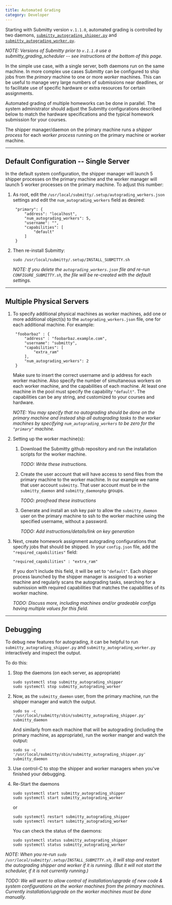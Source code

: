 ```yaml
---
title: Automated Grading
category: Developer
---
```


Starting with Submitty version `v.1.1.0`, automated grading is
controlled by two daemons,
[`submitty_autograding_shipper.py`](https://github.com/Submitty/Submitty/blob/master/sbin/submitty_autograding_shipper.py)
and
[`submitty_autograding_worker.py`](https://github.com/Submitty/Submitty/blob/master/sbin/submitty_autograding_worker.py).

_NOTE: Versions of Submitty prior to `v.1.1.0` use a
submitty_grading_scheduler -- see instructions at the bottom of this page._

In the simple use case, with a single server, both daemons run on the
same machine.  In more complex use cases Submitty can be configured to
ship jobs from the *primary* machine to one or more *worker* machines.
This can be useful to manage very large numbers of submissions near
deadlines, or to facilitate use of specific hardware or extra
resources for certain assignments.  

Automated grading of multiple homeworks can be done in parallel.  The
system administrator should adjust the Submitty configurations
described below to match the hardware specifications and the typical
homework submission for your courses.

The shipper manager/daemon on the primary machine runs a *shipper
process* for each *worker process* running on the primary machine or
worker machine.

---

## Default Configuration -- Single Server

In the default system configuration, the shipper manager will launch 5
shipper processes on the primary machine and the worker manager will
launch 5 worker processes on the primary machine.  To adjust this
number:

1. As root, edit the `/usr/local/submitty/.setup/autograding_workers.json`
   settings and edit the `num_autograding_workers` field as desired:

   ```
    "primary": {
        "address": "localhost",
        "num_autograding_workers": 5,
        "username": "",
        "capabilities": [
            "default"
        ]
    }
   ```

2. Then re-install Submitty:

   ```
   sudo /usr/local/submitty/.setup/INSTALL_SUBMITTY.sh
   ```

   _NOTE: If you delete the `autograding_workers.json` file and re-run
   `CONFIGURE_SUBMITTY.sh`, the file will be re-created with the
   default settings._

---

## Multiple Physical Servers

1. To specify additional physical machines as worker machines, add one or more
   additional object(s) to the `autograding_workers.json` file, one for each additional machine.  For example:

   ```
    "foobarbaz" : {
        "address" : "foobarbaz.example.com",
        "username": "submitty",
        "capabilities": [
            "extra_ram"
        ],
        "num_autograding_workers": 2
    }
   ```

   Make sure to insert the correct username and ip address for each
   worker machine.  Also specify the number of simultaneous workers on
   each worker machine, and the capabilities of each machine.  At
   least one machine in the pool must specify the capability
   `"default"`.  The capabilities can be any string, and customized to
   your courses and hardware.

   _NOTE: You may specify that no autograding should be done on the primary machine
   and instead ship all autograding tasks to the worker machines by specifying
   `num_autograding_workers` to be zero for the `"primary"` machine._  
   

2. Setting up the worker machine(s):

   1. Download the Submitty github repository and run the installation scripts
      for the worker machine.

      _TODO: Write these instructions._
      
   2. Create the user account that will have access to send files from
      the primary machine to the worker machine.  In our example we
      name that user account `submitty`.  That user account must be in
      the `submitty_daemon` and `submitty_daemonphp` groups.

      _TODO: proofread these instructions_

   3. Generate and install an ssh key pair to allow the `submitty_daemon` user
      on the primary machine to ssh to the worker machine using the
      specified username, without a password.

      _TODO: Add instructions/details/link on key generation_


3. Next, create homework assignment autograding configurations that
   specify jobs that should be shipped.  In your `config.json` file,
   add the `"required_capabilities"` field:
  
   ```
   "required_capabilities" : "extra_ram"
   ```

   If you don't include this field, it will be set to `"default"`.
   Each shipper process launched by the shipper manager is assigned to
   a worker machine and regularly scans the autograding tasks,
   searching for a submission with required capabilities that matches
   the capabilities of its worker machine.

      _TODO: Discuss more, including machines and/or gradeable
      configs having multiple values for this field._

---

## Debugging 

To debug new features for autograding, it can be helpful to run
`submitty_autograding_shipper.py` and `submitty_autograding_worker.py`
interactively and inspect the output.

To do this:

1. Stop the daemons (on each server, as appropriate)

   ```
   sudo systemctl stop submitty_autograding_shipper
   sudo systemctl stop submitty_autograding_worker
   ```

2. Now, as the `submitty_daemon` user, from the primary machine, run the
   shipper manager and watch the output.

   ```
   sudo su -c '/usr/local/submitty/sbin/submitty_autograding_shipper.py' submitty_daemon
   ```

   And similarly from each machine that will be autograding (including
   the primary machine, as appropriate), run the worker manger and
   watch the output:

   ```
   sudo su -c '/usr/local/submitty/sbin/submitty_autograding_shipper.py' submitty_daemon
   ```


3. Use control-C to stop the shipper and worker managers when you've
   finished your debugging.


4. Re-Start the daemons

   ```
   sudo systemctl start submitty_autograding_shipper
   sudo systemctl start submitty_autograding_worker
   ```
   
   or

   ```
   sudo systemctl restart submitty_autograding_shipper
   sudo systemctl restart submitty_autograding_worker
   ```

   You can check the status of the daemons:

   ```
   sudo systemctl status submitty_autograding_shipper
   sudo systemctl status submitty_autograding_worker
   ```

_NOTE: When you re-run `sudo /usr/local/submitty/.setup/INSTALL_SUBMITTY.sh`, it will stop and
restart the autograding shipper and worker if it is running.  (But it
will not start the scheduler, if it is not currently running.)_

_TODO: We will want to allow control of installation/upgrade of new
code & system configurations on the worker machines from the primary
machines.  Currently installation/upgrade on the worker machines must
be done manually._


